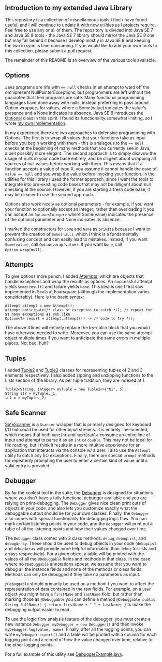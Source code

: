 ## Introduction to my extended Java Library

This repository is a collection of miscellaneous tools I find / have found useful, and I will continue to update it with new utilities as I projects require.  Feel free to use any or all of them.  The repository is divided into Java SE 7 and Java SE 8 tools - the Java SE 7 library should mirror the Java SE 8 one but may fall behind it because I develop mostly in Java SE 8 and keeping the two in sync is time consuming.  If you would like to add your own tools to this collection, please submit a pull request.

The remainder of this README is an overview of the various tools available.

## Options

Java programs are rife with `== null` checks in an attempt to ward off the omnipresent NullPointerExceptions, but programmers are left without the guarantee that their programs are safe.  Many functional programming languages have done away with nulls, instead preferring to pass around Option wrappers for values, where a Some(value) indicates the value's presence and a None indicates its absence.  Java SE 8 introduces the [Optional](http://docs.oracle.com/javase/8/docs/api/java/util/Optional.html) class in this spirit.  I found its functionality somewhat limiting, so I wrote [my own implementation](java8/option/Option.java).

In my experience there are two approaches to defensive programming with Options.  The first is to wrap all values that your functions take as input before you begin working with them - this is analagous to the `== null` checks at the beginning of many methods that you currently see in Java, albeit possibly more elegant.  The second approach is to simply disavow the usage of nulls in your code base entirely, and be diligent about wrapping all sources of null values before working with them.  This means that if a function accepts a value of type X, you assume it cannot handle the case of `value == null` and you wrap the value before invoking your function.  In the utilities for this library I used the former approach, since I want the tools to integrate into pre-existing code bases that may not be dilligent about null checking at the source.  However, if you are starting a fresh code base, it may be cleaner to use the second approach.

Options also work nicely as optional parameters - for example, if you want your function to optionally accept an integer, rather than overloading it you can accept an `Option<Integer>` where Some(value) indicates the presence of the optional parameter and None indicates its absence.

I marked the constructors for `Some` and `None` as `private` because I want to prevent the creation of `Some(null)`, which I think is a fundamentally confusing concept and can easily lead to mistakes.  Instead, if you want `Some(value)`, call `Option.wrap(value)`.  If you want `None`, call `Option.wrap(null)`.

## Attempts

To give options more punch, I added [Attempts](java8/option/Attempt.java), which are objects that handle exceptions and wrap the results as options.  An successful attempt yields `Some(result)` and failure yields `None`.  This idea is one I first saw implemented in Scala at Foursquare (although the implementation varies considerably). Here is the basic syntax:

    Attempt attempt = new Attempt();
    attempt.anticipate(/* class of exception to catch */); // repeat for as many exceptions as you like
    Option<T> result = attempt.attempt(() -> /* code to try */);

The above 3 lines will entirely replace the try-catch block that you would have otherwise needed to write.  Moreover, you can use the same attempt object multiple times if you want to anticipate the same errors in multiple places. Not bad, huh?

## Tuples

I added [Tuple2](java8/tuple/Tuple2.java) and [Tuple3](java8/tuple/Tuple3.java) classes for representing tuples of 2 and 3 elements respectively.  I also added zipping and unzipping functions to the Lists section of the library.  As per tuple tradition, they are indexed at 1.

    Tuple2<String, Integer> myTuple = new Tuple2<>("hi", 5);
    String str = myTuple._1;
    int x = myTuple._2;

## Safe Scanner

[SafeScanner](java8/io/SafeScanner.java) is a `Scanner` wrapper that is primarily designed for keyboard I/O but could be used for other input streams.  It is entirely line-oriented, which means that both `nextInt` and `nextDouble` consume an entire line of input and attempt to parse it as an `int` or `double`.  This may not be ideal for file reading, but I think it results in a more intuitive experience for an application that interacts via the console w/ a user.  I also use the `Attempt` utility to catch any I/O exceptions.  Finally, there are special `prompt` methods for repeatedly prompting the user to enter a certain kind of value until a valid entry is provided.

## Debugger

By far the coolest tool in the suite, the [Debugger](java8/debugger/Debugger.java) is designed for situations where you don't have a fully functional debugger available and you are relying on print-debugging.  The `Debugger` gives nice clean print outs of objects in your code, and also lets you customize exactly what the debuggable output should be for your own classes.  Finally, the `Debugger` also comes with special functionality for debugging logic flow.  You can mark certain listening points in your code, and the `Debugger` will print out a table of all the listening points and how their values changed over time.

The `Debugger` class comes with 3 class methods: `debug`, `debugList`, and `debugArray`.  These should be used to debug objects in your code (`debugList` and `debugArray` will provide more helpful information than `debug` for lists and arrays respectively).  For a given object a table will be printed with the values of all the `@Debuggable` fields and methods in that class.  In the case where no `@Debuggable` annotations appear, we assume that you want to debug all the instance fields and none of the methods or class fields.  Methods can only be debugged if they take no parameters as input.

`@Debuggable` should primarily be used on a method if you want to affect the representation of data contained in the raw fields.  For example, on a `User` object you might have a `firstName` and `lastName` field, but rather than marking those as `@Debuggable` you can define a method `@Debuggable public String fullName() { return firstName + " " + lastName; }` to make the debugging output easier to read.

To use the logic flow analysis feature of the debugger, you must create a new instance `Debugger myDebugger = new Debugger()` and then invoke `myDebugger.log(value, name)`.  Finally, after all the logging points, you can write `myDebugger.report()` and a table will be printed with a column for each logging point and a record of how the value changed over time, relative to the other logging points.

For a full example of this utility see [DebuggerExample.java](java8/examples/DebuggerExample.java).

